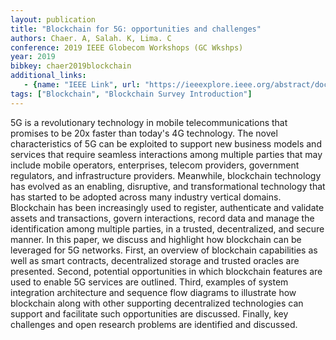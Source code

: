 ```yaml
---
layout: publication
title: "Blockchain for 5G: opportunities and challenges"
authors: Chaer. A, Salah. K, Lima. C
conference: 2019 IEEE Globecom Workshops (GC Wkshps)
year: 2019
bibkey: chaer2019blockchain
additional_links:
   - {name: "IEEE Link", url: "https://ieeexplore.ieee.org/abstract/document/9024627"}
tags: ["Blockchain", "Blockchain Survey Introduction"]
---
```

5G is a revolutionary technology in mobile telecommunications that promises to be 20x faster than today's 4G technology. The novel characteristics of 5G can be exploited to support new business models and services that require seamless interactions among multiple parties that may include mobile operators, enterprises, telecom providers, government regulators, and infrastructure providers. Meanwhile, blockchain technology has evolved as an enabling, disruptive, and transformational technology that has started to be adopted across many industry vertical domains. Blockchain has been increasingly used to register, authenticate and validate assets and transactions, govern interactions, record data and manage the identification among multiple parties, in a trusted, decentralized, and secure manner. In this paper, we discuss and highlight how blockchain can be leveraged for 5G networks. First, an overview of blockchain capabilities as well as smart contracts, decentralized storage and trusted oracles are presented. Second, potential opportunities in which blockchain features are used to enable 5G services are outlined. Third, examples of system integration architecture and sequence flow diagrams to illustrate how blockchain along with other supporting decentralized technologies can support and facilitate such opportunities are discussed. Finally, key challenges and open research problems are identified and discussed.